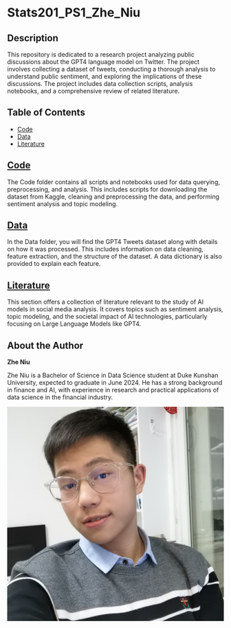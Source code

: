 # Stats201_PS1_Zhe_Niu

## Description
This repository is dedicated to a research project analyzing public discussions about the GPT4 language model on Twitter. The project involves collecting a dataset of tweets, conducting a thorough analysis to understand public sentiment, and exploring the implications of these discussions. The project includes data collection scripts, analysis notebooks, and a comprehensive review of related literature.

## Table of Contents
- [Code](./Code/)
- [Data](./Data/)
- [Literature](./Literature/)


## [Code](./Code/)
The Code folder contains all scripts and notebooks used for data querying, preprocessing, and analysis. This includes scripts for downloading the dataset from Kaggle, cleaning and preprocessing the data, and performing sentiment analysis and topic modeling.

## [Data](./Data/)
In the Data folder, you will find the GPT4 Tweets dataset along with details on how it was processed. This includes information on data cleaning, feature extraction, and the structure of the dataset. A data dictionary is also provided to explain each feature.

## [Literature](./Literature/)
This section offers a collection of literature relevant to the study of AI models in social media analysis. It covers topics such as sentiment analysis, topic modeling, and the societal impact of AI technologies, particularly focusing on Large Language Models like GPT4.


## About the Author
**Zhe Niu**

Zhe Niu is a Bachelor of Science in Data Science student at Duke Kunshan University, expected to graduate in June 2024. He has a strong background in finance and AI, with experience in research and practical applications of data science in the financial industry.

![nz](nz_profile.png)
